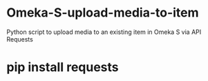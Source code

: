 # Omeka-S-upload-media-to-item
Python script to upload media to an existing item in Omeka S via API Requests

# pip install requests
